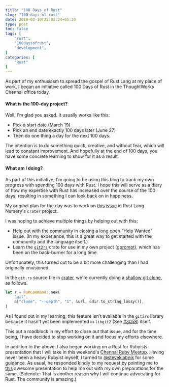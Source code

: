 ```yaml
---
title: "100 Days of Rust"
slug: "100-days-of-rust"
date: 2018-03-19T22:02:24+05:30
type: post
toc: false
tags: [
    "rust",
    "100daysofrust",
    "development",
]
categories: [
    "Rust"
]
---
```


As part of my enthusiasm to spread the gospel of Rust Lang at my place of work,
I began an initiative called 100 Days of Rust in the ThoughtWorks Chennai office
today.

#### What is the 100-day project?

Well, I'm glad you asked. It usually works like this:

- Pick a start date (March 19)
- Pick an end date exactly 100 days later (June 27)
- Then do one thing a day for the next 100 days.

The intention is to do something quick, creative, and without fear, which will
lead to constant improvement. And hopefully at the end of 100 days, you have
some concrete learning to show for it as a result.

#### What am I doing?

As part of this initiative, I'm going to be using this blog to track my own
progress with spending 100 days with Rust. I hope this will serve as a diary of
how my expertise with Rust has increased over the course of the 100 days,
resulting in something I can look back on in happiness.

My original plan for the day was to work on [this
issue](https://github.com/rust-lang-nursery/crater/issues/86) in Rust Lang
Nursery's `crater` project.

I was hoping to achieve multiple things by helping out with this:

- Help out with the community in closing a long open "Help Wanted" issue. (In my
  experience, this is a great way to get started with the community and the
  language itself.)
- Learn the [`git2rs`](https://github.com/alexcrichton/git2-rs) crate for use in
  my own project ([gprompt](https://github.com/balajisivaraman)), which has been
  on the back-burner for a long time.

Unfortunately, this turned out to be a bit more challenging than I had
originally envisioned.

In the `git.rs` source file in
[crater](https://github.com/rust-lang-nursery/crater/blob/c9459b466e647a5abcdeee4be96773fe9f909d4e/src/git.rs#L14),
we're currently doing a [shallow git
clone](https://www.perforce.com/blog/git-beyond-basics-using-shallow-clones), as
follows.

```rust
let r = RunCommand::new(
    "git",
    &["clone", "--depth", "1", &url, &dir.to_string_lossy()],
)
```

As I found out in my learning, this feature isn't available in the `git2rs`
library because it hasn't yet been implemented in `libgit2` (See
[#3058](https://github.com/libgit2/libgit2/issues/3058)) itself.

This put a roadblock in my effort to close out that issue, and for the time
being, I have decided to stop working on it and focus my efforts elsewhere.

In addition to the above, I also began working on a Rust for Rubyists
presentation that I will take in this weekend's [Chennai Ruby
Meetup](https://www.meetup.com/en-AU/chennai-ruby/events/248501871/). Having
never been a heavy Rubyist myself, I turned to
[@steveklabnik](https://twitter.com/steveklabnik) for some guidance. As usual,
he responded kindly to my request by pointing me to
[this](http://blog.skylight.io/introducing-helix/) awesome presentation to help
me out with my own preparations for the same. (Sidenote: That is another reason
why I will continue advocating for Rust. The community is amazing.)
